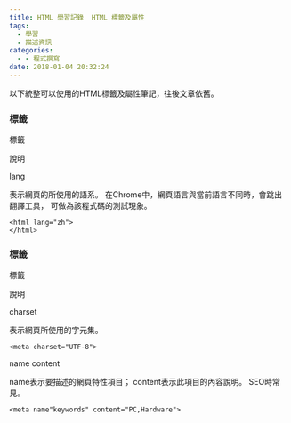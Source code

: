 ```yaml
---
title: HTML 學習記錄  HTML 標籤及屬性
tags:
  - 學習
  - 描述資訊
categories:
  - - 程式撰寫
date: 2018-01-04 20:32:24
---
```



<!-- more -->
以下統整可以使用的HTML標籤及屬性筆記，往後文章依舊。

### <html>標籤

標籤

說明

lang

表示網頁的所使用的語系。 在Chrome中，網頁語言與當前語言不同時，會跳出翻譯工具， 可做為該程式碼的測試現象。

```
<html lang="zh">
</html>
```

### <meta>標籤

標籤

說明

charset

表示網頁所使用的字元集。

```
<meta charset="UTF-8">
```

name content

name表示要描述的網頁特性項目； content表示此項目的內容說明。 SEO時常見。

```
<meta name"keywords" content="PC,Hardware">
```